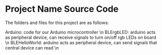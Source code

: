 # Project Name Source Code

The folders and files for this project are as follows:

Arduino: code for our Arduino microcontroller \n
  BLErgbLED: arduino acts as peripheral device, can receive signals to turn on/off rgb LEDs on board \n
  BLEHelloWorld: arduino acts as peripheral device, can send signals that central device can read \n

